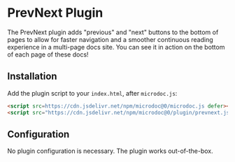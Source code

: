 # PrevNext Plugin

The PrevNext plugin adds "previous" and "next" buttons to the bottom of pages to allow for faster navigation and a smoother continuous reading experience in a multi-page docs site. You can see it in action on the bottom of each page of these docs!

## Installation

Add the plugin script to your `index.html`, after `microdoc.js`:

```html
<script src=https://cdn.jsdelivr.net/npm/microdoc@0/microdoc.js defer></script>
<script src="https://cdn.jsdelivr.net/npm/microdoc@0/plugin/prevnext.js" defer></script>
```

## Configuration

No plugin configuration is necessary. The plugin works out-of-the-box.

